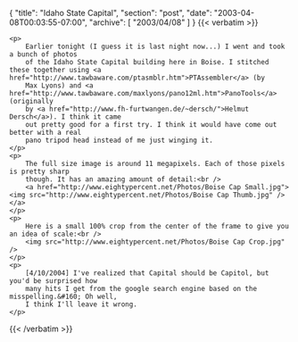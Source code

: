 {
  "title": "Idaho State Capital",
  "section": "post",
  "date": "2003-04-08T00:03:55-07:00",
  "archive": [
    "2003/04/08"
  ]
}
{{< verbatim >}}

    <p>
        Earlier tonight (I guess it is last night now...) I went and took a bunch of photos
        of the Idaho State Capital building here in Boise. I stitched these together using <a href="http://www.tawbaware.com/ptasmblr.htm">PTAssembler</a> (by
        Max Lyons) and <a href="http://www.tawbaware.com/maxlyons/pano12ml.htm">PanoTools</a> (originally
        by <a href="http://www.fh-furtwangen.de/~dersch/">Helmut Dersch</a>). I think it came
        out pretty good for a first try. I think it would have come out better with a real
        pano tripod head instead of me just winging it. 
    </p>
    <p>
        The full size image is around 11 megapixels. Each of those pixels is pretty sharp
        though. It has an amazing amount of detail:<br />
        <a href="http://www.eightypercent.net/Photos/Boise Cap Small.jpg"><img src="http://www.eightypercent.net/Photos/Boise Cap Thumb.jpg" /></a> 
    </p>
    <p>
        Here is a small 100% crop from the center of the frame to give you an idea of scale:<br />
        <img src="http://www.eightypercent.net/Photos/Boise Cap Crop.jpg" /> 
    </p>
    <p>
        [4/10/2004] I've realized that Capital should be Capitol, but you'd be surprised how
        many hits I get from the google search engine based on the misspelling.&#160; Oh well,
        I think I'll leave it wrong.
    </p>

{{< /verbatim >}}
